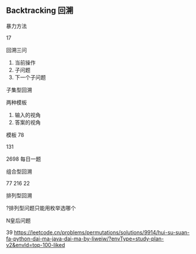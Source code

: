 ## Backtracking 回溯

暴力方法

17

回溯三问

1. 当前操作
2. 子问题
3. 下一个子问题

子集型回溯

两种模板

1. 输入的视角
2. 答案的视角

模板 78

131

2698 每日一题

组合型回溯

77
216
22

排列型回溯

?排列型问题只能用枚举选哪个

N皇后问题



39 
https://leetcode.cn/problems/permutations/solutions/9914/hui-su-suan-fa-python-dai-ma-java-dai-ma-by-liweiw/?envType=study-plan-v2&envId=top-100-liked
